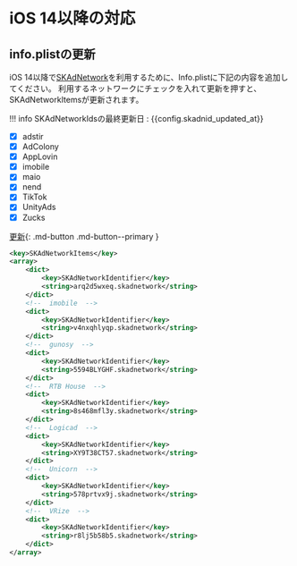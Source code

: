 <script src="https://ajax.aspnetcdn.com/ajax/jquery/jquery-1.9.0.min.js"></script>
<script src="../../custom/js/update_skplist.js"></script>

# iOS 14以降の対応

## info.plistの更新

iOS 14以降で[SKAdNetwork](https://developer.apple.com/documentation/storekit/skadnetwork)を利用するために、Info.plistに下記の内容を追加してください。
利用するネットワークにチェックを入れて更新を押すと、SKAdNetworkItemsが更新されます。

!!! info
    SKAdNetworkIdsの最終更新日 : {{config.skadnid_updated_at}}

- [x] adstir
- [x] AdColony
- [x] AppLovin
- [x] imobile
- [x] maio
- [x] nend
- [x] TikTok
- [x] UnityAds
- [x] Zucks

[更新](javascript:update_items()){: .md-button .md-button--primary }


```xml
<key>SKAdNetworkItems</key>
<array>
    <dict>
        <key>SKAdNetworkIdentifier</key>
        <string>arq2d5wxeq.skadnetwork</string>
    </dict>
    <!--  imobile  -->
    <dict>
        <key>SKAdNetworkIdentifier</key>
        <string>v4nxqhlyqp.skadnetwork</string>
    </dict>
    <!--  gunosy  -->
    <dict>
        <key>SKAdNetworkIdentifier</key>
        <string>5594BLYGHF.skadnetwork</string>
    </dict>
    <!--  RTB House  -->
    <dict>
        <key>SKAdNetworkIdentifier</key>
        <string>8s468mfl3y.skadnetwork</string>
    </dict>
    <!--  Logicad  -->
    <dict>
        <key>SKAdNetworkIdentifier</key>
        <string>XY9T38CT57.skadnetwork</string>
    </dict>
    <!--  Unicorn  -->
    <dict>
        <key>SKAdNetworkIdentifier</key>
        <string>578prtvx9j.skadnetwork</string>
    </dict>
    <!--  VRize  -->
    <dict>
        <key>SKAdNetworkIdentifier</key>
        <string>r8lj5b58b5.skadnetwork</string>
    </dict>
</array>
```
